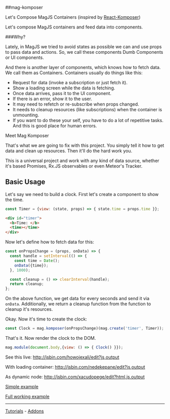 ##mag-komposer

Let's Compose MagJS Containers (inspired by [React-Komposer](https://github.com/kadirahq/react-komposer))

Let's compose MagJS containers and feed data into components. 

###Why?

Lately, in MagJS we tried to avoid states as possible we can and use props to pass data and actions.
So, we call these components Dumb Components or UI components.

And there is another layer of components, which knows how to fetch data. We call them as Containers.
Containers usually do things like this:

* Request for data (invoke a subscription or just fetch it).
* Show a loading screen while the data is fetching.
* Once data arrives, pass it to the UI component.
* If there is an error, show it to the user.
* It may need to refetch or re-subscribe when props changed.
* It needs to cleanup resources (like subscriptions) when the container is unmounting.
* If you want to do these your self, you have to do a lot of repetitive tasks. And this is good place for human errors.

Meet Mag Komposer

That's what we are going to fix with this project.
You simply tell it how to get data and clean up resources. 
Then it'll do the hard work you.

This is a universal project and work with any kind of data source, whether it's based Promises, Rx.JS observables or even Meteor's Tracker.

## Basic Usage

Let's say we need to build a clock. First let's create a component to show the time.

```js
const Timer = {view: (state, props) => { state.time = props.time }};
```
```html
<div id="timer">
  <b>Time: </b>
  <time></time>
</div>
```

Now let's define how to fetch data for this:

```js
const onPropsChange = (props, onData) => {
  const handle = setInterval(() => {
    const time = Date();
    onData({time});
  }, 1000);

  const cleanup = () => clearInterval(handle);
  return cleanup;
};
```

On the above function, we get data for every seconds and send it via `onData`. Additionally, we return a cleanup function from the function to cleanup it's resources.

Okay. Now it's time to create the clock:

```js
const Clock = mag.komposer(onPropsChange)(mag.create('timer', Timer));
```

That's it. Now render the clock to the DOM.

```js
mag.module(document.body,{view: () => { Clock() }});
```

See this live: <http://jsbin.com/howojexali/edit?js,output>

With loading container: <http://jsbin.com/nedekepane/edit?js,output>

As dynamic node: <http://jsbin.com/xacudopege/edit?html,js,output>

[Simple example](http://embed.plnkr.co/RkCuy0xoyUZyMjSPRKeH/)

[Full working example](http://embed.plnkr.co/LoI7vOx1KAZkaA8dZSJX/)
<hr>

[Tutorials](https://github.com/magnumjs/mag.js/tree/master/examples/tutorials) - [Addons](https://github.com/magnumjs/mag.js/tree/master/src/addons)
